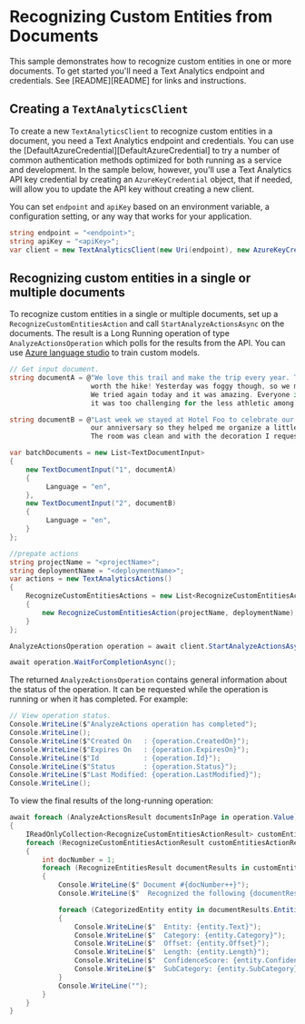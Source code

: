 # Recognizing Custom Entities from Documents
This sample demonstrates how to recognize custom entities in one or more documents. To get started you'll need a Text Analytics endpoint and credentials.  See [README][README] for links and instructions.

## Creating a `TextAnalyticsClient`

To create a new `TextAnalyticsClient` to recognize custom entities in a document, you need a Text Analytics endpoint and credentials.  You can use the [DefaultAzureCredential][DefaultAzureCredential] to try a number of common authentication methods optimized for both running as a service and development.  In the sample below, however, you'll use a Text Analytics API key credential by creating an `AzureKeyCredential` object, that if needed, will allow you to update the API key without creating a new client.

You can set `endpoint` and `apiKey` based on an environment variable, a configuration setting, or any way that works for your application.

```C# Snippet:CreateTextAnalyticsClient
string endpoint = "<endpoint>";
string apiKey = "<apiKey>";
var client = new TextAnalyticsClient(new Uri(endpoint), new AzureKeyCredential(apiKey));
```

## Recognizing custom entities in a single or multiple documents

To recognize custom entities in a single or multiple documents, set up a `RecognizeCustomEntitiesAction` and call `StartAnalyzeActionsAsync` on the documents. The result is a Long Running operation of type `AnalyzeActionsOperation` which polls for the results from the API. You can use [Azure language studio][azure_language_studio] to train custom models.

```C# Snippet:RecognizeCustomEntitiesActionAsync
// Get input document.
string documentA = @"We love this trail and make the trip every year. The views are breathtaking and well
                    worth the hike! Yesterday was foggy though, so we missed the spectacular views.
                    We tried again today and it was amazing. Everyone in my family liked the trail although
                    it was too challenging for the less athletic among us.";

string documentB = @"Last week we stayed at Hotel Foo to celebrate our anniversary. The staff knew about
                    our anniversary so they helped me organize a little surprise for my partner.
                    The room was clean and with the decoration I requested. It was perfect!";

var batchDocuments = new List<TextDocumentInput>
{
    new TextDocumentInput("1", documentA)
    {
         Language = "en",
    },
    new TextDocumentInput("2", documentB)
    {
         Language = "en",
    }
};

//prepate actions
string projectName = "<projectName>";
string deploymentName = "<deploymentName>";
var actions = new TextAnalyticsActions()
{
    RecognizeCustomEntitiesActions = new List<RecognizeCustomEntitiesAction>()
    {
        new RecognizeCustomEntitiesAction(projectName, deploymentName);
    }
};

AnalyzeActionsOperation operation = await client.StartAnalyzeActionsAsync(batchDocuments, actions);

await operation.WaitForCompletionAsync();
```

The returned `AnalyzeActionsOperation` contains general information about the status of the operation. It can be requested while the operation is running or when it has completed. For example:

```C# Snippet:RecognizeCustomEntitiesActionOperationStatus
// View operation status.
Console.WriteLine($"AnalyzeActions operation has completed");
Console.WriteLine();
Console.WriteLine($"Created On   : {operation.CreatedOn}");
Console.WriteLine($"Expires On   : {operation.ExpiresOn}");
Console.WriteLine($"Id           : {operation.Id}");
Console.WriteLine($"Status       : {operation.Status}");
Console.WriteLine($"Last Modified: {operation.LastModified}");
Console.WriteLine();
```

To view the final results of the long-running operation:

```C# Snippet:RecognizeCustomEntitiesActionAsyncViewResults
await foreach (AnalyzeActionsResult documentsInPage in operation.Value)
{
    IReadOnlyCollection<RecognizeCustomEntitiesActionResult> customEntitiesResults = documentsInPage.RecognizeCustomEntitiesResults;
    foreach (RecognizeCustomEntitiesActionResult customEntitiesActionResulsts in customEntitiesResults)
    {
        int docNumber = 1;
        foreach (RecognizeEntitiesResult documentResults in customEntitiesActionResulsts.DocumentsResults)
        {
            Console.WriteLine($" Document #{docNumber++}");
            Console.WriteLine($"  Recognized the following {documentResults.Entities.Count} entities:");

            foreach (CategorizedEntity entity in documentResults.Entities)
            {
                Console.WriteLine($"  Entity: {entity.Text}");
                Console.WriteLine($"  Category: {entity.Category}");
                Console.WriteLine($"  Offset: {entity.Offset}");
                Console.WriteLine($"  Length: {entity.Length}");
                Console.WriteLine($"  ConfidenceScore: {entity.ConfidenceScore}");
                Console.WriteLine($"  SubCategory: {entity.SubCategory}");
            }
            Console.WriteLine("");
        }
    }
}
```

<!-- LINKS -->
[azure_language_studio]: https://language.azure.com/